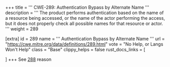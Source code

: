 +++
title = '''
CWE-289: Authentication Bypass by Alternate Name
'''
description	= '''
The product performs authentication based on the name of a resource being accessed, or the name of the actor performing the access, but it does not properly check all possible names for that resource or actor.
'''
weight = 289

[extra]
id = 289
name = '''
Authentication Bypass by Alternate Name
'''
url = "https://cwe.mitre.org/data/definitions/289.html"
vote = "No Help, or Langs Won't Help"
class = "Base"
clippy_helps = false
rust_docs_links = [

]
+++
See [288](/rust-are-we-secure-yet/cwes/cwe-288) reason
